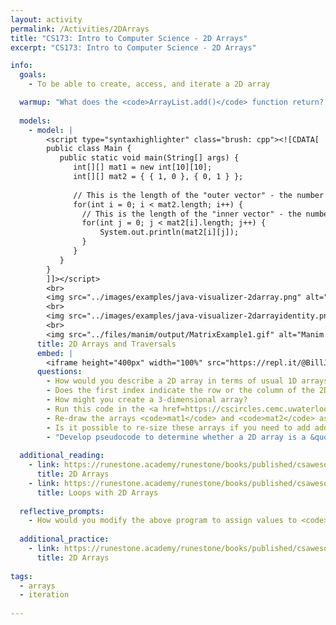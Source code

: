 ```yaml
---
layout: activity
permalink: /Activities/2DArrays
title: "CS173: Intro to Computer Science - 2D Arrays"
excerpt: "CS173: Intro to Computer Science - 2D Arrays"

info:
  goals: 
    - To be able to create, access, and iterate a 2D array

  warmup: "What does the <code>ArrayList.add()</code> function return?  How does this differ from most <code>String</code> operations, and why?"
  
  models:
    - model: |
        <script type="syntaxhighlighter" class="brush: cpp"><![CDATA[        
        public class Main {
           public static void main(String[] args) {
              int[][] mat1 = new int[10][10];
              int[][] mat2 = { { 1, 0 }, { 0, 1 } };
              
              // This is the length of the "outer vector" - the number of rows
              for(int i = 0; i < mat2.length; i++) {
                // This is the length of the "inner vector" - the number of columns
                for(int j = 0; j < mat2[i].length; j++) {
                    System.out.println(mat2[i][j]);
                }
              }
           }
        }
        ]]></script>         
        <br>
        <img src="../images/examples/java-visualizer-2darray.png" alt="Java Visualizer Example of a 2D Array" />
        <br>
        <img src="../images/examples/java-visualizer-2darrayidentity.png" alt="Java Visualizer Example of a 2D Array" />
        <br>
        <img src="../files/manim/output/MatrixExample1.gif" alt="Manim 2D Matrix Animation" />
      title: 2D Arrays and Traversals
      embed: |
        <iframe height="400px" width="100%" src="https://repl.it/@BillJr99/JavaFirstExample?lite=true" scrolling="no" frameborder="no" allowtransparency="true" allowfullscreen="true" sandbox="allow-forms allow-pointer-lock allow-popups allow-same-origin allow-scripts allow-modals"></iframe>  
      questions:
        - How would you describe a 2D array in terms of usual 1D arrays?
        - Does the first index indicate the row or the column of the 2D array?
        - How might you create a 3-dimensional array?
        - Run this code in the <a href=https://cscircles.cemc.uwaterloo.ca/java_visualize/#mode=edit>Java Visualizer</a>.  What is the output?
        - Re-draw the arrays <code>mat1</code> and <code>mat2</code> as a square grid. 
        - Is it possible to re-size these arrays if you need to add additional elements later?  If so, how, and if not, why not?
        - "Develop pseudocode to determine whether a 2D array is a &quot;magic array&quot;, in which the sum of each column and row of a square array is the same value.  A sample 3x3 magic array is: <code>[ 4, 9, 2, 3, 5, 7, 8, 1, 6 ]</code>."
        
  additional_reading:
    - link: https://runestone.academy/runestone/books/published/csawesome/Unit8-2DArray/topic-8-1-2D-arrays.html
      title: 2D Arrays
    - link: https://runestone.academy/runestone/books/published/csawesome/Unit8-2DArray/topic-8-2-2D-array-loops.html
      title: Loops with 2D Arrays
         
  reflective_prompts:
    - How would you modify the above program to assign values to <code>mat1</code>, and then to multiply the two matrices together?  To multiply matrices, each cell of the result is equal to the products of each element of the corresponding column of <code>mat1</code> with each element of the corresponding row of <code>mat2</code>, added together.  A triply-nested loop with a sum is required.
    
  additional_practice:
    - link: https://runestone.academy/runestone/books/published/csawesome/Unit8-2DArray/Array2dCodePractice.html
      title: 2D Arrays  
      
tags:
  - arrays
  - iteration
  
---
```


